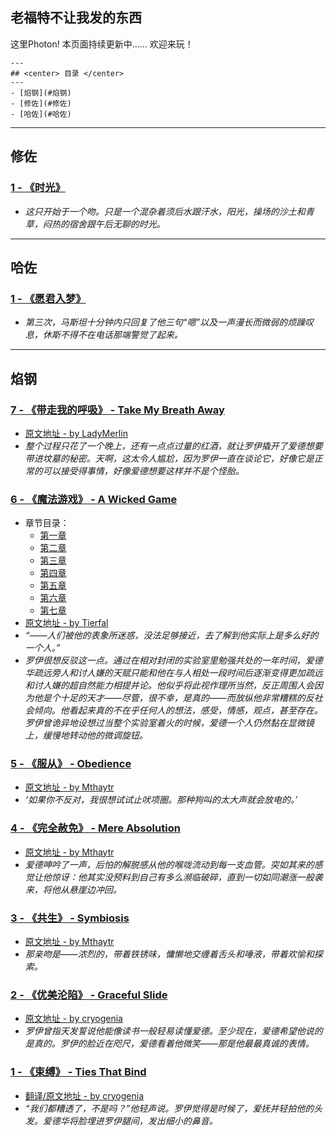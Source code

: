 ## 老福特不让我发的东西
这里Photon!
本页面持续更新中……
欢迎来玩！

```
---
## <center> 目录 </center>
---
- [焰钢](#焰钢)
- [修佐](#修佐)
- [哈佐](#哈佐)
```

---

## 修佐
###  [1 - 《时光》](https://thisisphoton.github.io/Stories-of-RoyEd/time.html) 
* *这只开始于一个吻。只是一个混杂着须后水跟汗水，阳光，操场的沙土和青草，闷热的宿舍跟午后无聊的时光。*

---
## 哈佐
### [1 - 《愿君入梦》](https://thisisphoton.github.io/Stories-of-RoyEd/dream.html)
* *第三次，马斯坦十分钟内只回复了他三句“嗯”以及一声漫长而微弱的烦躁叹息，休斯不得不在电话那端警觉了起来。*

---

## 焰钢

### [7 - 《带走我的呼吸》 - Take My Breath Away](https://thisisphoton.github.io/Stories-of-RoyEd/TakeMyBreathAway.html)
* [原文地址 - by LadyMerlin](https://archiveofourown.org/works/22786765?view_adult=true)
* *整个过程只花了一个晚上，还有一点点过量的红酒，就让罗伊撬开了爱德想要带进坟墓的秘密。天啊，这太令人尴尬，因为罗伊一直在谈论它，好像它是正常的可以接受得事情，好像爱德想要这样并不是个怪胎。*

### [6 - 《魔法游戏》 - A Wicked Game](https://thisisphoton.github.io/Stories-of-RoyEd/a-wicked-game/01.html)
* 章节目录：
  * [第一章](https://thisisphoton.github.io/Stories-of-RoyEd/a-wicked-game/01.html) 
  * [第二章](https://thisisphoton.github.io/Stories-of-RoyEd/a-wicked-game/02.html) 
  * [第三章](https://thisisphoton.github.io/Stories-of-RoyEd/a-wicked-game/03.html) 
  * [第四章](https://thisisphoton.github.io/Stories-of-RoyEd/a-wicked-game/04.html) 
  * [第五章](https://thisisphoton.github.io/Stories-of-RoyEd/a-wicked-game/05.html) 
  * [第六章](https://thisisphoton.github.io/Stories-of-RoyEd/a-wicked-game/06.html) 
  * [第七章](https://thisisphoton.github.io/Stories-of-RoyEd/a-wicked-game/07.html) 
* [原文地址 - by Tierfal](https://archiveofourown.org/works/1421449)
* *“——人们被他的表象所迷惑，没法足够接近，去了解到他实际上是多么好的一个人。”*
* *罗伊很想反驳这一点。通过在相对封闭的实验室里勉强共处的一年时间，爱德华疏远旁人和讨人嫌的天赋只能和他在与人相处一段时间后逐渐变得更加疏远和讨人嫌的超自然能力相提并论。他似乎将此视作理所当然，反正周围人会因为他是个十足的天才——尽管，很不幸，是真的——而放纵他非常糟糕的反社会倾向。他看起来真的不在乎任何人的想法，感受，情感，观点，甚至存在。罗伊曾诡异地设想过当整个实验室着火的时候，爱德一个人仍然黏在显微镜上，缓慢地转动他的微调旋钮。*

### [5 - 《服从》 - Obedience](https://thisisphoton.github.io/Stories-of-RoyEd/obedience.html)
* [原文地址 - by Mthaytr](https://archiveofourown.org/works/2836004)
* *‘如果你不反对，我很想试试止吠项圈。那种狗叫的太大声就会放电的。’*


### [4 - 《完全赦免》 - Mere Absolution](https://thisisphoton.github.io/Stories-of-RoyEd/mere-absolution.html)
* [原文地址 - by Mthaytr](https://archiveofourown.org/works/8584720?view_adult=true)
* *爱德呻吟了一声，后怕的解脱感从他的喉咙流动到每一支血管。突如其来的感觉让他惊讶：他其实没预料到自己有多么濒临破碎，直到一切如同潮涨一般袭来，将他从悬崖边冲回。*

### [3 - 《共生》 - Symbiosis](https://thisisphoton.github.io/Stories-of-RoyEd/symbiosis.html)
* [原文地址 - by Mthaytr](https://archiveofourown.org/works/7216060?hide_banner=true)
* *那亲吻是——浓烈的，带着铁锈味，慵懒地交缠着舌头和唾液，带着欢愉和探索。*

### [2 - 《优美沦陷》 - Graceful Slide](https://thisisphoton.github.io/Stories-of-RoyEd/graceful-slide.html)
* [原文地址 - by cryogenia](https://cryogenia.livejournal.com/237148.html)
* *罗伊曾指天发誓说他能像读书一般轻易读懂爱德。至少现在，爱德希望他说的是真的。罗伊的脸近在咫尺，爱德看着他微笑——那是他最最真诚的表情。*

### [1 - 《束缚》 - Ties That Bind](https://thisisphoton.github.io/Stories-of-RoyEd/ties-that-bind.html)
* [翻译/原文地址 - by cryogenia](https://cryogenia.livejournal.com/225257.html)
* *“我们都糟透了，不是吗？”他轻声说。罗伊觉得是时候了，爱抚并轻拍他的头发。爱德华将脸埋进罗伊腿间，发出细小的鼻音。*

<!--
### [6] 焰钢 - 《》 - 
* [原文地址 - by ]()
* **
-->
